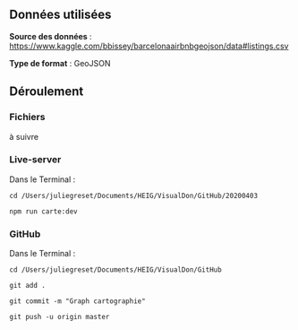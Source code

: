 ## Données utilisées

**Source des données** : https://www.kaggle.com/bbissey/barcelonaairbnbgeojson/data#listings.csv

**Type de format** : GeoJSON

## Déroulement

### Fichiers

à suivre

### Live-server

Dans le Terminal :

`cd /Users/juliegreset/Documents/HEIG/VisualDon/GitHub/20200403`

`npm run carte:dev`

### GitHub

Dans le Terminal :

`cd /Users/juliegreset/Documents/HEIG/VisualDon/GitHub` 

`git add .`

`git commit -m "Graph cartographie"`

`git push -u origin master`